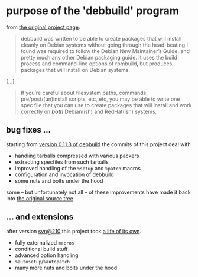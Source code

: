 # purpose of the 'debbuild' program

from [the original project page](https://secure.deepnet.cx/trac/debbuild):

> debbuild was written to be able to create packages that will install cleanly
> on Debian systems without going through the head-beating I found was required
> to follow the Debian New Maintainer’s Guide, and pretty much any other
> Debian packaging guide. It uses the build process and command-line options of rpmbuild,
> but produces packages that will install on Debian systems.

[...]

> If you’re careful about filesystem paths, commands, pre/post/(un)install scripts, etc, etc,
> you may be able to write one spec file that you can use to create packages that will install
> and work correctly on **_both_** Debian(ish) and RedHat(ish) systems.

## bug fixes ...

starting from [version 0.11.3 of
debbuild](https://github.com/ascherer/debbuild/releases/tag/0.11.3) the
commits of this project deal with

* handling tarballs compressed with various packers
* extracting specfiles from such tarballs
* improved handling of the `%setup` and `%patch` macros
* configuration and invocation of debbuild
* some nuts and bolts under the hood

some – but unfortunately not all – of these improvements have made it back into
[the original source
tree](https://secure.deepnet.cx/svn/debbuild/trunk/debbuild).

## ... and extensions

after version
[svn@210](https://github.com/ascherer/debbuild/releases/tag/SVN%40210)
this project took
[a life of its own](https://github.com/ascherer/debbuild/releases).

* fully externalized `macros`
* conditional build stuff
* advanced option handling
* `%autosetup`/`%autopatch`
* many more nuts and bolts under the hood
